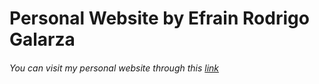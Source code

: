 # Personal Website by Efrain Rodrigo Galarza
###### You can visit my personal website through this [link](https://strickban.github.io/efrain_galarza/)
